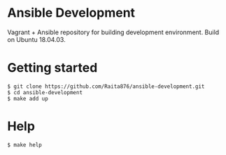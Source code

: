 # Ansible Development

Vagrant + Ansible repository for building development environment. Build on Ubuntu 18.04.03.

# Getting started

```
$ git clone https://github.com/Raita876/ansible-development.git
$ cd ansible-development
$ make add up
```

# Help

```
$ make help
```
